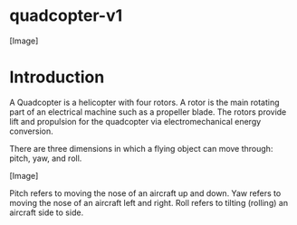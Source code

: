 # quadcopter-v1

[Image]

# Introduction

A Quadcopter is a helicopter with four rotors. A rotor is the main rotating part of an electrical machine such as a propeller blade. The rotors provide lift and propulsion for the quadcopter via electromechanical energy conversion. 

There are three dimensions in which a flying object can move through: pitch, yaw, and roll.

[Image]

Pitch refers to moving the nose of an aircraft up and down.
Yaw refers to moving the nose of an aircraft left and right.
Roll refers to tilting (rolling) an aircraft side to side.
